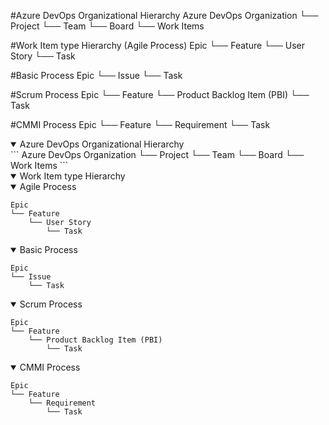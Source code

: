 #Azure DevOps Organizational Hierarchy
Azure DevOps Organization
└── Project
    └── Team
        └── Board
            └── Work Items



#Work Item type Hierarchy (Agile Process)
Epic
└── Feature
    └── User Story
        └── Task


#Basic Process
Epic
└── Issue
    └── Task


#Scrum Process
Epic
└── Feature
    └── Product Backlog Item (PBI)
        └── Task


#CMMI Process
Epic
└── Feature
    └── Requirement
        └── Task


<details open>
  <summary>Azure DevOps Organizational Hierarchy</summary>
```
Azure DevOps Organization
└── Project
    └── Team
        └── Board
            └── Work Items
```
</details>




<details open>
  <summary>Work Item type Hierarchy</summary>

  <details open>
    <summary>Agile Process</summary>

```
Epic
└── Feature
    └── User Story
        └── Task
```
  </details>


<details open>
    <summary>Basic Process</summary>

```
Epic
└── Issue
    └── Task
```
  </details>


<details open>
    <summary>Scrum Process</summary>

```
Epic
└── Feature
    └── Product Backlog Item (PBI)
        └── Task

```
  </details>


<details open>
    <summary>CMMI Process</summary>

```
Epic
└── Feature
    └── Requirement
        └── Task

```
  </details>



</details>
